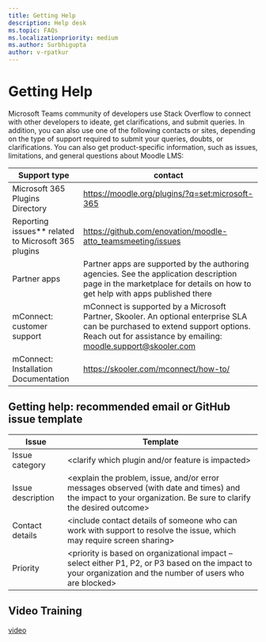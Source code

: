 ```yaml
---
title: Getting Help
description: Help desk
ms.topic: FAQs
ms.localizationpriority: medium
ms.author: Surbhigupta
author: v-rpatkur
---
```


# Getting Help

Microsoft Teams community of developers use Stack Overflow to connect with other developers to ideate, get clarifications, and submit queries. In addition, you can also use one of the following contacts or sites, depending on the type of support required to submit your queries, doubts, or clarifications. You can also get product-specific information, such as issues, limitations, and general questions about Moodle LMS:

|Support type| contact|
|------------|--------|
| Microsoft 365 Plugins Directory | https://moodle.org/plugins/?q=set:microsoft-365|
| Reporting issues** related to Microsoft 365 plugins| https://github.com/enovation/moodle-atto_teamsmeeting/issues| 
| Partner apps| Partner apps are supported by the authoring agencies. See the application description page in the marketplace for details on how to get help with apps published there|
| mConnect: customer support| mConnect is supported by a Microsoft Partner, Skooler. An optional enterprise SLA can be purchased to extend support options. Reach out for assistance by emailing: moodle.support@skooler.com|
| mConnect: Installation Documentation| https://skooler.com/mconnect/how-to/|
   
## Getting help: recommended email or GitHub issue template

|Issue| Template|
|-----|---------|
| Issue category| <clarify which plugin and/or feature is impacted>|
| Issue description| <explain the problem, issue, and/or error messages observed (with date and times) and the impact to your organization. Be sure to clarify the desired outcome>|
| Contact details| <include contact details of someone who can work with support to resolve the issue, which may require screen sharing>|
| Priority| <priority is based on organizational impact – select either P1, P2, or P3 based on the impact to your organization and the number of users who are blocked>|

## Video Training

[video](https://www.youtube.com/watch?v=pYSm935CB_I&list=PLwy6L92VmGgnykLBOhIsp1g6i0kijVA2n&t=4s)


